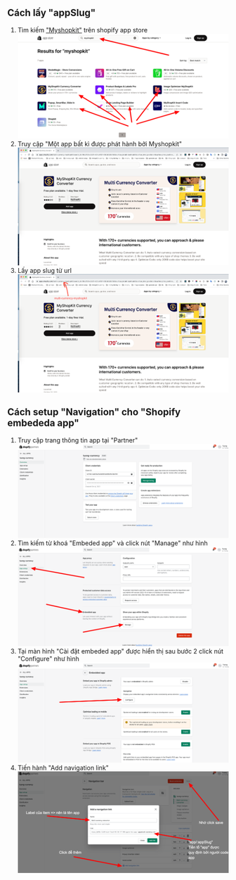 ## Cách lấy "appSlug"
1. Tìm kiếm ["Myshopkit"](https://apps.shopify.com/search?q=myshopkit) trên shopify app store
![Search results](./images/search-results.png)
2. Truy cập "Một app bất kì được phát hành bởi Myshopkit" ![Myshopkit app](./images/myshopkit-app.png)
3. Lấy app slug từ url ![Get slug](./images/get-slug.png)


## Cách setup "Navigation" cho "Shopify embededa app"
1. Truy cập trang thông tin app tại "Partner" ![App in partner](./images/app-in-partner.png)
2. Tìm kiếm từ khoá "Embeded app" và click nút "Manage" như hình![embeded app settings](./images/embeded-app-settings.png)
3. Tại màn hình "Cài đặt embeded app" được hiển thị sau bước 2 click nút "Configure" như hình ![embeded app settings 2](./images/embeded-app-settings2.png)
4. Tiến hành "Add navigation link" ![add](./images/add.png)